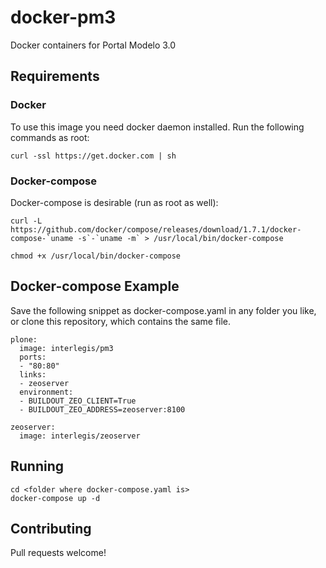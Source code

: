 # docker-pm3
Docker containers for Portal Modelo 3.0

## Requirements

### Docker

To use this image you need docker daemon installed. Run the following commands as root:

```
curl -ssl https://get.docker.com | sh
```

### Docker-compose

Docker-compose is desirable (run as root as well):

```
curl -L https://github.com/docker/compose/releases/download/1.7.1/docker-compose-`uname -s`-`uname -m` > /usr/local/bin/docker-compose

chmod +x /usr/local/bin/docker-compose
```

## Docker-compose Example

Save the following snippet as docker-compose.yaml in any folder you like, or clone this repository, which contains the same file.

```
plone:
  image: interlegis/pm3
  ports:
  - "80:80"
  links:
  - zeoserver
  environment:
  - BUILDOUT_ZEO_CLIENT=True
  - BUILDOUT_ZEO_ADDRESS=zeoserver:8100

zeoserver:
  image: interlegis/zeoserver

```

## Running

```
cd <folder where docker-compose.yaml is>
docker-compose up -d
```

## Contributing

Pull requests welcome!
